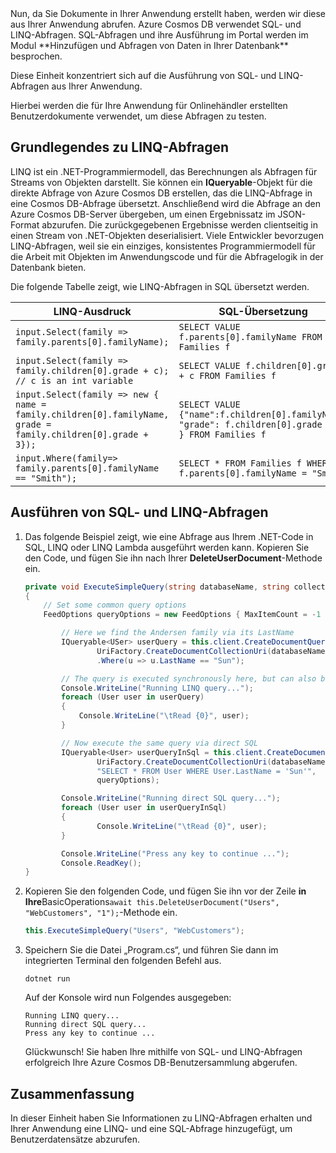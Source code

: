 <!--TODO: Explain how to do ExecuteNext (pages closer to SDK imp) vs ToList (continuation token)--> Nun, da Sie Dokumente in Ihrer Anwendung erstellt haben, werden wir diese aus Ihrer Anwendung abrufen. Azure Cosmos DB verwendet SQL- und LINQ-Abfragen. SQL-Abfragen und ihre Ausführung im Portal werden im Modul **Hinzufügen und Abfragen von Daten in Ihrer Datenbank** besprochen. 

Diese Einheit konzentriert sich auf die Ausführung von SQL- und LINQ-Abfragen aus Ihrer Anwendung.

Hierbei werden die für Ihre Anwendung für Onlinehändler erstellten Benutzerdokumente verwendet, um diese Abfragen zu testen.

## <a name="linq-query-basics"></a>Grundlegendes zu LINQ-Abfragen

LINQ ist ein .NET-Programmiermodell, das Berechnungen als Abfragen für Streams von Objekten darstellt. Sie können ein **IQueryable**-Objekt für die direkte Abfrage von Azure Cosmos DB erstellen, das die LINQ-Abfrage in eine Cosmos DB-Abfrage übersetzt. Anschließend wird die Abfrage an den Azure Cosmos DB-Server übergeben, um einen Ergebnissatz im JSON-Format abzurufen. Die zurückgegebenen Ergebnisse werden clientseitig in einen Stream von .NET-Objekten deserialisiert. Viele Entwickler bevorzugen LINQ-Abfragen, weil sie ein einziges, konsistentes Programmiermodell für die Arbeit mit Objekten im Anwendungscode und für die Abfragelogik in der Datenbank bieten.

Die folgende Tabelle zeigt, wie LINQ-Abfragen in SQL übersetzt werden.

| LINQ-Ausdruck | SQL-Übersetzung |
|---|---|
| `input.Select(family => family.parents[0].familyName);`| `SELECT VALUE f.parents[0].familyName FROM Families f` |
|`input.Select(family => family.children[0].grade + c); // c is an int variable` | `SELECT VALUE f.children[0].grade + c FROM Families f` |
|`input.Select(family => new { name = family.children[0].familyName, grade = family.children[0].grade + 3});`| `SELECT VALUE {"name":f.children[0].familyName, "grade": f.children[0].grade + 3 } FROM Families f`|
|`input.Where(family=> family.parents[0].familyName == "Smith");`|`SELECT * FROM Families f WHERE f.parents[0].familyName = "Smith"`|

## <a name="run-sql-and-linq-queries"></a>Ausführen von SQL- und LINQ-Abfragen

1. Das folgende Beispiel zeigt, wie eine Abfrage aus Ihrem .NET-Code in SQL, LINQ oder LINQ Lambda ausgeführt werden kann. Kopieren Sie den Code, und fügen Sie ihn nach Ihrer **DeleteUserDocument**-Methode ein.

    ```csharp
    private void ExecuteSimpleQuery(string databaseName, string collectionName)
    {
        // Set some common query options
        FeedOptions queryOptions = new FeedOptions { MaxItemCount = -1 };
    
            // Here we find the Andersen family via its LastName
            IQueryable<USer> userQuery = this.client.CreateDocumentQuery<Family>(
                    UriFactory.CreateDocumentCollectionUri(databaseName, collectionName), queryOptions)
                    .Where(u => u.LastName == "Sun");
    
            // The query is executed synchronously here, but can also be executed asynchronously via the IDocumentQuery<T> interface
            Console.WriteLine("Running LINQ query...");
            foreach (User user in userQuery)
            {
                Console.WriteLine("\tRead {0}", user);
            }
    
            // Now execute the same query via direct SQL
            IQueryable<User> userQueryInSql = this.client.CreateDocumentQuery<User>(
                    UriFactory.CreateDocumentCollectionUri(databaseName, collectionName),
                    "SELECT * FROM User WHERE User.LastName = 'Sun'",
                    queryOptions);
    
            Console.WriteLine("Running direct SQL query...");
            foreach (User user in userQueryInSql)
            {
                    Console.WriteLine("\tRead {0}", user);
            }
    
            Console.WriteLine("Press any key to continue ...");
            Console.ReadKey();
    }
    ```

2. Kopieren Sie den folgenden Code, und fügen Sie ihn vor der Zeile **in Ihre**BasicOperations`await this.DeleteUserDocument("Users", "WebCustomers", "1");`-Methode ein.

    ```csharp
    this.ExecuteSimpleQuery("Users", "WebCustomers");
    ```

3. Speichern Sie die Datei „Program.cs“, und führen Sie dann im integrierten Terminal den folgenden Befehl aus.
    
    ```
    dotnet run
    ```

    Auf der Konsole wird nun Folgendes ausgegeben:

    ```
    Running LINQ query...
    Running direct SQL query...
    Press any key to continue ...
    ```

    Glückwunsch! Sie haben Ihre mithilfe von SQL- und LINQ-Abfragen erfolgreich Ihre Azure Cosmos DB-Benutzersammlung abgerufen.

## <a name="summary"></a>Zusammenfassung

In dieser Einheit haben Sie Informationen zu LINQ-Abfragen erhalten und Ihrer Anwendung eine LINQ- und eine SQL-Abfrage hinzugefügt, um Benutzerdatensätze abzurufen.